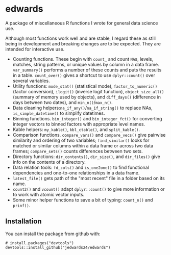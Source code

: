 # edwards

A package of miscellaneous R functions I wrote for general data science use. 

Although most functions work well and are stable, I regard these as still being in development and breaking changes are to be expected. They are intended for interactive use.

+ Counting functions. These begin with `count_` and count `NA`s, levels, matches, string patterns, or unique values by column in a data frame. `var_summary()` performs a number of these counts and puts the results in a table. `count_over()` gives a shortcut to use `dplyr::count()` over several variables.
+ Utility functions: `mode_stat()` (statistical mode), `factor_to_numeric()` (factor conversion), `ilogit()` (inverse logit function), `object_size_all()` (summary of memory used by objects), and `diff_days()` (difference in days between two dates), and `min_n()`/`max_n()`. 
+ Data cleaning helpers:`na_if_any()`/`na_if_string()` to replace NAs, `is_simple_datetime()` to simplify datetimes. 
+ Binning functions. `bin_integer()` and `bin_integer_fct()` for converting integer vectors to binned factors with appropriate level names.
+ Kable helpers: `my_kable()`, `kbl_ctable()`, and `split_kable()`.
+ Comparison functions. `compare_vars()` and `compare_vecs()` give pairwise similarity and ordering of two variables; `find_similar()` looks for matched or similar columns within a data frame or across two data frames; `compare_sets()` counts differences between two sets.
+ Directory functions: `dir_contents()`, `dir_size()`, and `dir_files()` give info on the contents of a directory.
+ Data relation tools: `fd_cols()` and `is_one2one()` to find functional dependencies and one-to-one relationships in a data frame.
+ `latest_file()` gets path of the "most recent" file in a folder based on its name.
+ `count2()` and `vcount()` adapt `dplyr::count()` to give more information or to work with atomic vector inputs.
+ Some minor helper functions to save a bit of typing: `count_n()` and `prinf()`. 

## Installation

You can install the package from github with:

```
# install.packages("devtools")
devtools::install_github("jedwards24/edwards")
```
